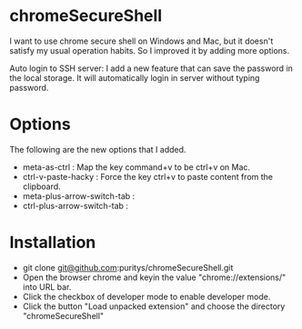 # chromeSecureShell

I want to use chrome secure shell on Windows and Mac, but it doesn't satisfy my usual operation habits.
So I improved it by adding more options.

Auto login to SSH server: I add a new feature that can save the password in the local storage. It will automatically login in server without typing password.

# Options

The following are the new options that I added.

* meta-as-ctrl : Map the key command+v to be ctrl+v on Mac.
* ctrl-v-paste-hacky : Force the key ctrl+v to paste content from the clipboard.
* meta-plus-arrow-switch-tab :
* ctrl-plus-arrow-switch-tab :


# Installation

* git clone git@github.com:puritys/chromeSecureShell.git
* Open the browser chrome and keyin the value "chrome://extensions/" into URL bar.
* Click the checkbox of developer mode to enable developer mode.
* Click the button "Load unpacked extension" and choose the directory "chromeSecureShell"
 

